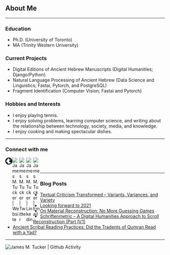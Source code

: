 ## About Me

---
### Education

* Ph.D. (University of Toronto)
* MA (Trinity Western University)

### Current Projects

* Digital Editions of Ancient Hebrew Manuscripts (Digital Humanities; Django/Python)
* Natural Language Processing of Ancient Hebrew (Data Science and Linguistics; Fastai, Pytorch, and PostgreSQL)
* Fragment Identification (Computer Vision; Fastai and Pytorch)

### Hobbies and Interests

* I enjoy playing tennis.
* I enjoy solving problems, learning computer science, and writing about the relationship between technology, society, media, and knowledge.
* I enjoy cooking and making spectacular dishes.

---

### Connect with me

[<img align="left" alt="jamesmtucker.com" width="22px" src="https://raw.githubusercontent.com/iconic/open-iconic/master/svg/globe.svg" />][website]
[<img align="left" alt="James M. Tucker | Website" width="22px" src="https://cdn.jsdelivr.net/npm/simple-icons@v3/icons/twitter.svg" />][twitter]
[<img align="left" alt="James M. Tucker | Twitter" width="22px" src="https://cdn.jsdelivr.net/npm/simple-icons@v3/icons/linkedin.svg" />][linkedin]
[<img align="left" alt="James M. Tucker | Linkedin" width="22px" src="https://cdn.jsdelivr.net/npm/simple-icons@v3/icons/academia.svg" />][academia]
[<img align="left" alt="James M. Tucker | Email" width="22px" src="https://cdn.jsdelivr.net/npm/simple-icons@v3/icons/mail.svg" />][email]

<br />
<br />

---

### Blog Posts
<!-- BLOG-POST-LIST:START -->
- [Textual Criticism Transformed – Variants, Variances, and Variety](https://jamesmtucker.com/?p=969&utm_source=rss&utm_medium=rss&utm_campaign=textual-criticism-transformed-variants-variances-and-variety)
- [Looking forward to 2021](https://jamesmtucker.com/?p=948&utm_source=rss&utm_medium=rss&utm_campaign=looking-forward-to-2021)
- [On Material Reconstruction: No More Guessing Games](https://jamesmtucker.com/?p=919&utm_source=rss&utm_medium=rss&utm_campaign=on-material-reconstruction-no-more-guessing-games)
- [Schriftenmetric – A Digital Humanities Approach to Scroll Reconstruction (Part IV.1)](https://jamesmtucker.com/?p=879&utm_source=rss&utm_medium=rss&utm_campaign=schriftenmetric-a-digital-humanities-approach-to-scroll-reconstruction-part-iv-1)
- [Ancient Scribal Reading Practices: Did the Tradents of Qumran Read with a Yad?](https://jamesmtucker.com/?p=853&utm_source=rss&utm_medium=rss&utm_campaign=ancient-scribal-reading-practices-did-the-tradents-of-qumran-read-with-a-yad)
<!-- BLOG-POST-LIST:END -->

---
<img align="left" alt="James M. Tucker | Github Activity" src="https://github-readme-stats.vercel.app/api?username=JamesMTucker&show_icons=true&hide_border=true&count_private=true" />

[website]: https://jamesmtucker.com
[twitter]: https://twitter.com/James_M_Tucker
[linkedin]: https://www.linkedin.com/in/james-m-tucker-7082251b0/
[academia]: https://utoronto.academia.edu/JamesTucker
[NMC]: https://nmc.utoronto.ca/
[CJS]: http://www.cjs.utoronto.ca/
[email]: mailto:j.tucker@mail.utoronto.ca